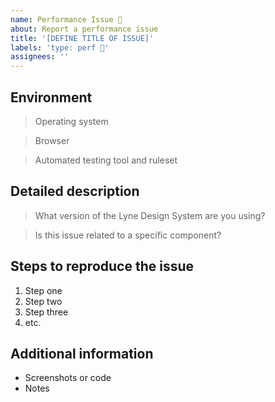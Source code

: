 ```yaml
---
name: Performance Issue 🚀
about: Report a performance issue
title: '[DEFINE TITLE OF ISSUE]'
labels: 'type: perf 🚀'
assignees: ''
---
```


<!-- Feel free to remove sections that aren't relevant.

## Title line template: [Title]: Brief description

-->

## Environment

> Operating system

> Browser

> Automated testing tool and ruleset

## Detailed description

> What version of the Lyne Design System are you using?

> Is this issue related to a specific component?

## Steps to reproduce the issue

1. Step one
2. Step two
3. Step three
4. etc.

## Additional information

- Screenshots or code
- Notes
